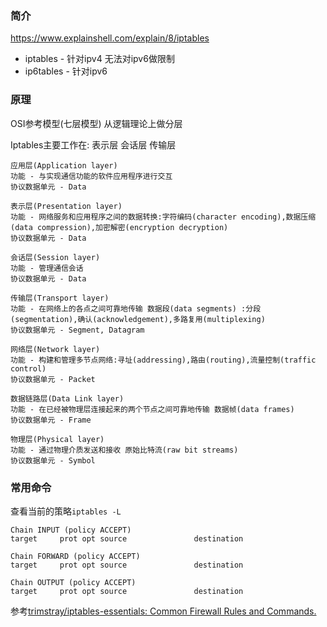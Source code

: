 ### 简介


https://www.explainshell.com/explain/8/iptables

* iptables - 针对ipv4  无法对ipv6做限制
* ip6tables - 针对ipv6

### 原理


OSI参考模型(七层模型) 从逻辑理论上做分层


Iptables主要工作在: 表示层 会话层 传输层

```
应用层(Application layer) 
功能 - 与实现通信功能的软件应用程序进行交互
协议数据单元 - Data

表示层(Presentation layer)
功能 - 网络服务和应用程序之间的数据转换:字符编码(character encoding),数据压缩(data compression),加密解密(encryption decryption)
协议数据单元 - Data

会话层(Session layer)
功能 - 管理通信会话
协议数据单元 - Data

传输层(Transport layer)
功能 - 在网络上的各点之间可靠地传输 数据段(data segments) :分段(segmentation),确认(acknowledgement),多路复用(multiplexing)
协议数据单元 - Segment, Datagram

网络层(Network layer)
功能 - 构建和管理多节点网络:寻址(addressing),路由(routing),流量控制(traffic control)
协议数据单元 - Packet

数据链路层(Data Link layer)
功能 - 在已经被物理层连接起来的两个节点之间可靠地传输 数据帧(data frames)
协议数据单元 - Frame

物理层(Physical layer)
功能 - 通过物理介质发送和接收 原始比特流(raw bit streams)
协议数据单元 - Symbol
```


### 常用命令

查看当前的策略`iptables -L`
```
Chain INPUT (policy ACCEPT)
target     prot opt source               destination         

Chain FORWARD (policy ACCEPT)
target     prot opt source               destination         

Chain OUTPUT (policy ACCEPT)
target     prot opt source               destination 
```

参考[trimstray/iptables-essentials: Common Firewall Rules and Commands.](https://github.com/trimstray/iptables-essentials)
